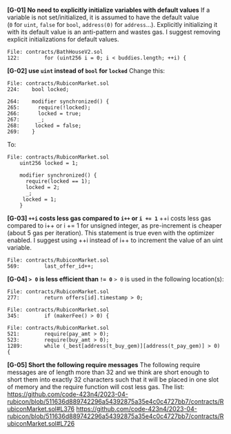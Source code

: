 **[G-01] No need to explicitly initialize variables with default values**
If a variable is not set/initialized, it is assumed to have the default value (`0` for `uint`, `false` for `bool`, `address(0)` for `address`…). Explicitly initializing it with its default value is an anti-pattern and wastes gas.
I suggest removing explicit initializations for default values.
```
File: contracts/BathHouseV2.sol
122:        for (uint256 i = 0; i < buddies.length; ++i) {
```

**[G-02] use `uint` instead of `bool` for `locked`**
Change this:
```
File: contracts/RubiconMarket.sol
224:    bool locked;

264:    modifier synchronized() {
265:      require(!locked);
266:      locked = true;
267:      _;
268:     locked = false;
269:    }
```
To:
```
File: contracts/RubiconMarket.sol
    uint256 locked = 1;

    modifier synchronized() {
      require(locked == 1);
      locked = 2;
      _;
     locked = 1;
    }
```

**[G-03] `++i` costs less gas compared to `i++` or `i += 1`**
++i costs less gas compared to i++ or i += 1 for unsigned integer, as pre-increment is cheaper (about 5 gas per iteration). This statement is true even with the optimizer enabled.
I suggest using ++i instead of i++ to increment the value of an uint variable.
```
File: contracts/RubiconMarket.sol
569:        last_offer_id++;
```

**[G-04] `> 0` is less efficient than `!= 0`**
`> 0` is used in the following location(s):
```
File: contracts/RubiconMarket.sol
277:        return offers[id].timestamp > 0;
```
```
File: contracts/RubiconMarket.sol
345:        if (makerFee() > 0) {
```
```
File: contracts/RubiconMarket.sol
521:        require(pay_amt > 0);
523:        require(buy_amt > 0);
1289:       while (_best[address(t_buy_gem)][address(t_pay_gem)] > 0) {
```

**[G-05] Short the following require messages**
The following require messages are of length more than 32 and we think are short enough to short them into exactly 32 characters such that it will be placed in one slot of memory and the require function will cost less gas.
The list:
https://github.com/code-423n4/2023-04-rubicon/blob/511636d889742296a54392875a35e4c0c4727bb7/contracts/RubiconMarket.sol#L376
https://github.com/code-423n4/2023-04-rubicon/blob/511636d889742296a54392875a35e4c0c4727bb7/contracts/RubiconMarket.sol#L726
